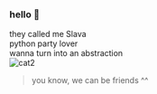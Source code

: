 ### hello 🤍
they called me Slava  
python party lover  
wanna turn into an abstraction  
![cat2](https://user-images.githubusercontent.com/73784126/120067600-3a865e80-c085-11eb-9851-9170e61a02b0.gif)  
>you know, we can be friends ^^
